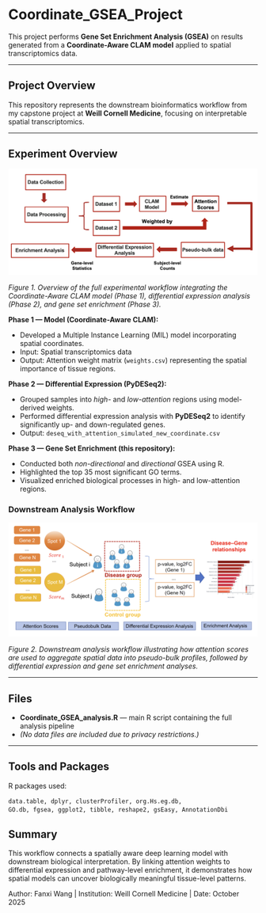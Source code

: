 # Coordinate_GSEA_Project

This project performs **Gene Set Enrichment Analysis (GSEA)** on results generated from a **Coordinate-Aware CLAM model** applied to spatial transcriptomics data.

---

## Project Overview

This repository represents the downstream bioinformatics workflow from my capstone project at **Weill Cornell Medicine**, focusing on interpretable spatial transcriptomics.

---

## Experiment Overview

<p align="center">
  <img src="https://raw.githubusercontent.com/Fanxi-Wang/Coordinate_GSEA_Project/main/images/Experiment_Overview.png" width="750">
</p>

*Figure 1. Overview of the full experimental workflow integrating the Coordinate-Aware CLAM model (Phase 1), differential expression analysis (Phase 2), and gene set enrichment (Phase 3).*

**Phase 1 — Model (Coordinate-Aware CLAM):**  
- Developed a Multiple Instance Learning (MIL) model incorporating spatial coordinates.  
- Input: Spatial transcriptomics data  
- Output: Attention weight matrix (`weights.csv`) representing the spatial importance of tissue regions.

**Phase 2 — Differential Expression (PyDESeq2):**  
- Grouped samples into *high-* and *low-attention* regions using model-derived weights.  
- Performed differential expression analysis with **PyDESeq2** to identify significantly up- and down-regulated genes.  
- Output: `deseq_with_attention_simulated_new_coordinate.csv`

**Phase 3 — Gene Set Enrichment (this repository):**  
- Conducted both *non-directional* and *directional* GSEA using R.  
- Highlighted the top 35 most significant GO terms.  
- Visualized enriched biological processes in high- and low-attention regions.

### Downstream Analysis Workflow

<p align="center">
  <img src="https://raw.githubusercontent.com/Fanxi-Wang/Coordinate_GSEA_Project/main/images/Downstream_Analysis_Workflow.png" width="750">
</p>

*Figure 2. Downstream analysis workflow illustrating how attention scores are used to aggregate spatial data into pseudo-bulk profiles, followed by differential expression and gene set enrichment analyses.*

---

## Files
- **Coordinate_GSEA_analysis.R** — main R script containing the full analysis pipeline
- *(No data files are included due to privacy restrictions.)*

---

## Tools and Packages

R packages used:
```r
data.table, dplyr, clusterProfiler, org.Hs.eg.db,
GO.db, fgsea, ggplot2, tibble, reshape2, gsEasy, AnnotationDbi
```


## Summary

This workflow connects a spatially aware deep learning model with downstream biological interpretation.
By linking attention weights to differential expression and pathway-level enrichment, it demonstrates how spatial models can uncover biologically meaningful tissue-level patterns.

Author: Fanxi Wang | Institution: Weill Cornell Medicine | Date: October 2025

